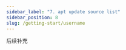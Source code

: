 ```yaml
---
sidebar_label: "7. apt update source list"
sidebar_position: 8
slug: /getting-start/username
---
```


后续补充